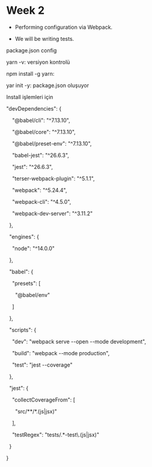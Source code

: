 # Week 2

- Performing configuration via Webpack.

- We will be writing tests.


package.json config

yarn -v: versiyon kontrolü

npm install -g yarn: 

yar init -y: package.json oluşuyor

Install işlemleri için

"devDependencies": {

    "@babel/cli": "^7.13.10",
    
    "@babel/core": "^7.13.10",
    
    "@babel/preset-env": "^7.13.10",
    
    "babel-jest": "^26.6.3",
    
    "jest": "^26.6.3",
    
    "terser-webpack-plugin": "^5.1.1",
    
    "webpack": "^5.24.4",
    
    "webpack-cli": "^4.5.0",
    
    "webpack-dev-server": "^3.11.2"
    
  },
  
  
  "engines": {
  
    "node": "^14.0.0"
    
  },
  
  "babel": {
  
    "presets": [
    
      "@babel/env"
      
    ]
    
  },
  
  "scripts": {
  
    "dev": "webpack serve --open --mode development",
    
    "build": "webpack --mode production",
    
    "test": "jest --coverage"
    
  },
  
  "jest": {
  
    "collectCoverageFrom": [
    
      "src/**/*.(js|jsx)"
      
    ],
    
    "testRegex": "tests/.*-test\\.(js|jsx)"
    
  }
  
}

